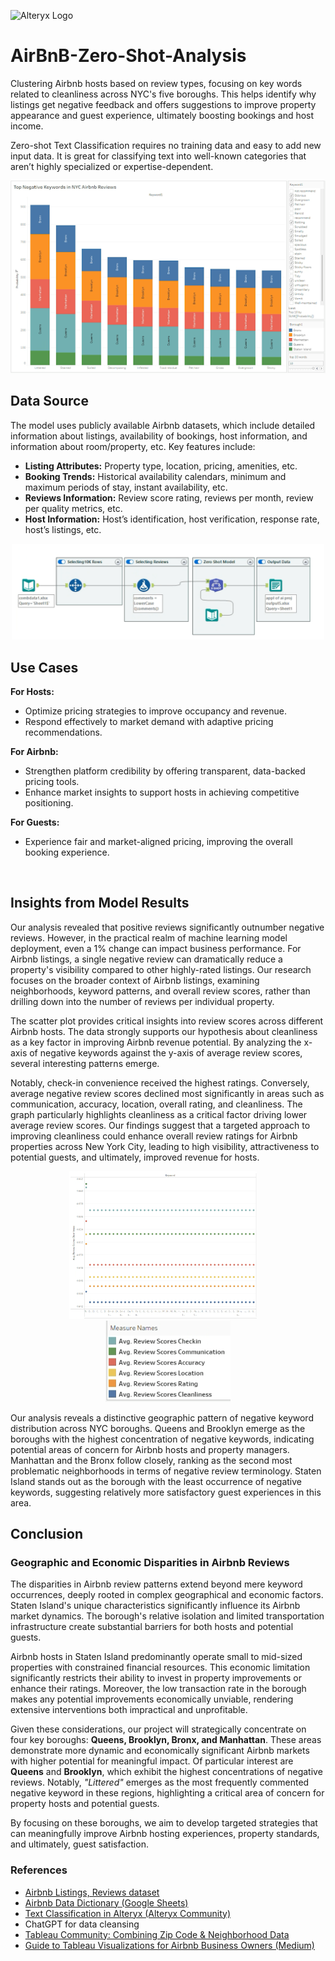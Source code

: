 <p>
  <img src="https://raw.githubusercontent.com/abhi8699/assets/main/alteryx-square.png" alt="Alteryx Logo" width="80"/>
</p>




# AirBnB-Zero-Shot-Analysis
Clustering Airbnb hosts based on review types, focusing on key words related to cleanliness across NYC's five boroughs. This helps identify why listings get negative feedback and offers suggestions to improve property appearance and guest experience, ultimately boosting bookings and host income.

Zero-shot Text Classification requires no training data and easy to add new input data. It is great for classifying text into well-known categories that aren’t highly specialized or expertise-dependent.

<div align="center"> 
  <img src="https://raw.githubusercontent.com/sreenijakurra/AirBnB-Zero-Shot-Analysis/main/negativekeywords.png" />
</div>



<h2>Data Source</h2>

<p>
The model uses publicly available Airbnb datasets, which include detailed information about listings, availability of bookings, host information, and information about room/property, etc. Key features include:
</p>

<ul>
  <li><strong>Listing Attributes:</strong> Property type, location, pricing, amenities, etc.</li>
  <li><strong>Booking Trends:</strong> Historical availability calendars, minimum and maximum periods of stay, instant availability, etc.</li>
  <li><strong>Reviews Information:</strong> Review score rating, reviews per month, review per quality metrics, etc.</li>
  <li><strong>Host Information:</strong> Host’s identification, host verification, response rate, host’s listings, etc.</li>
</ul>

<div align="center"> 
  <img src="https://raw.githubusercontent.com/sreenijakurra/AirBnB-Zero-Shot-Analysis/main/Zeroshotmodelalteryx.png"  width="500"/>
</div>

<h2>Use Cases</h2>
<p><strong>For Hosts:</strong></p>
<ul>
  <li>Optimize pricing strategies to improve occupancy and revenue.</li>
  <li>Respond effectively to market demand with adaptive pricing recommendations.</li>
</ul>

<p><strong>For Airbnb:</strong></p>
<ul>
  <li>Strengthen platform credibility by offering transparent, data-backed pricing tools.</li>
  <li>Enhance market insights to support hosts in achieving competitive positioning.</li>
</ul>

<p><strong>For Guests:</strong></p>
<ul>
  <li>Experience fair and market-aligned pricing, improving the overall booking experience.</li>
</ul>

<br>

<h2>Insights from Model Results</h2>

<p>
Our analysis revealed that positive reviews significantly outnumber negative reviews. However, in the practical realm of machine learning model deployment, even a 1% change can impact business performance. For Airbnb listings, a single negative review can dramatically reduce a property's visibility compared to other highly-rated listings. Our research focuses on the broader context of Airbnb listings, examining neighborhoods, keyword patterns, and overall review scores, rather than drilling down into the number of reviews per individual property.
</p>

<p>
The scatter plot provides critical insights into review scores across different Airbnb hosts. The data strongly supports our hypothesis about cleanliness as a key factor in improving Airbnb revenue potential. By analyzing the x-axis of negative keywords against the y-axis of average review scores, several interesting patterns emerge.
</p>

<p>
Notably, check-in convenience received the highest ratings. Conversely, average negative review scores declined most significantly in areas such as communication, accuracy, location, overall rating, and cleanliness. The graph particularly highlights cleanliness as a critical factor driving lower average review scores. Our findings suggest that a targeted approach to improving cleanliness could enhance overall review ratings for Airbnb properties across New York City, leading to high visibility, attractiveness to potential guests, and ultimately, improved revenue for hosts.
</p>


<p align="center">
  <img src="https://raw.githubusercontent.com/sreenijakurra/AirBnB-Zero-Shot-Analysis/main/avgreviewscores.png" alt="Average Review Scores" width="300"/>
  &nbsp;&nbsp;&nbsp;
  <img src="https://raw.githubusercontent.com/sreenijakurra/AirBnB-Zero-Shot-Analysis/main/avgreviewscoresscale.png" alt="Scaled Average Review Scores" width="200"/>
</p>


<p>
Our analysis reveals a distinctive geographic pattern of negative keyword distribution across NYC boroughs. Queens and Brooklyn emerge as the boroughs with the highest concentration of negative keywords, indicating potential areas of concern for Airbnb hosts and property managers. Manhattan and the Bronx follow closely, ranking as the second most problematic neighborhoods in terms of negative review terminology. Staten Island stands out as the borough with the least occurrence of negative keywords, suggesting relatively more satisfactory guest experiences in this area.
</p>

<h2> Conclusion </h2>
<h3>Geographic and Economic Disparities in Airbnb Reviews</h3>

<p>
The disparities in Airbnb review patterns extend beyond mere keyword occurrences, deeply rooted in complex geographical and economic factors. Staten Island's unique characteristics significantly influence its Airbnb market dynamics. The borough's relative isolation and limited transportation infrastructure create substantial barriers for both hosts and potential guests.
</p>

<p>
Airbnb hosts in Staten Island predominantly operate small to mid-sized properties with constrained financial resources. This economic limitation significantly restricts their ability to invest in property improvements or enhance their ratings. Moreover, the low transaction rate in the borough makes any potential improvements economically unviable, rendering extensive interventions both impractical and unprofitable.
</p>

<p>
Given these considerations, our project will strategically concentrate on four key boroughs: <strong>Queens, Brooklyn, Bronx, and Manhattan</strong>. These areas demonstrate more dynamic and economically significant Airbnb markets with higher potential for meaningful impact. Of particular interest are <strong>Queens</strong> and <strong>Brooklyn</strong>, which exhibit the highest concentrations of negative reviews. Notably, <em>"Littered"</em> emerges as the most frequently commented negative keyword in these regions, highlighting a critical area of concern for property hosts and potential guests.
</p>

<p>
By focusing on these boroughs, we aim to develop targeted strategies that can meaningfully improve Airbnb hosting experiences, property standards, and ultimately, guest satisfaction.
</p>


<h3>References</h3>

<ul>
  <li>
    <a href="https://insideAirbnb.com/new-york-city/" target="_blank">
      Airbnb Listings, Reviews dataset
    </a>
  </li>
  <li>
    <a href="https://docs.google.com/spreadsheets/d/1iWCNJcSutYqpULSQHlNyGInUvHg2BoUGoNRIGa6Szc4/edit?gid=1322284596#gid=1322284596" target="_blank">
      Airbnb Data Dictionary (Google Sheets)
    </a>
  </li>
  <li>
    <a href="https://community.alteryx.com/t5/Data-Science/Text-Classification-in-Alteryx/ba-p/1233776" target="_blank">
      Text Classification in Alteryx (Alteryx Community)
    </a>
  </li>
  <li>
    ChatGPT for data cleansing
  </li>
  <li>
    <a href="https://community.tableau.com/s/question/0D54T00000C5PhDSAV/combining-zipcode-data-and-link-it-to-neigbourhood-data" target="_blank">
      Tableau Community: Combining Zip Code & Neighborhood Data
    </a>
  </li>
  <li>
    <a href="https://medium.com/@aimanmaznan/crafting-business-insights-a-guide-to-tableau-visualizations-for-airbnb-business-owners-aa5136c34c1a" target="_blank">
      Guide to Tableau Visualizations for Airbnb Business Owners (Medium)
    </a>
  </li>
</ul>

